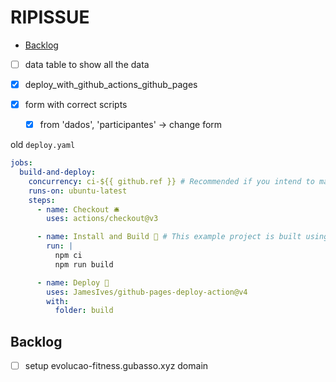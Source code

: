 # RIPISSUE

<!-- toc -->

- [Backlog](#backlog)

<!-- tocstop -->

- [ ] data table to show all the data
- [x] deploy_with_github_actions_github_pages
- [x] form with correct scripts

  - [x] from 'dados', 'participantes' -> change form

old `deploy.yaml`

```yaml
jobs:
  build-and-deploy:
    concurrency: ci-${{ github.ref }} # Recommended if you intend to make multiple deployments in quick succession.
    runs-on: ubuntu-latest
    steps:
      - name: Checkout 🛎️
        uses: actions/checkout@v3

      - name: Install and Build 🔧 # This example project is built using npm and outputs the result to the 'build' folder. Replace with the commands required to build your project, or remove this step entirely if your site is pre-built.
        run: |
          npm ci
          npm run build

      - name: Deploy 🚀
        uses: JamesIves/github-pages-deploy-action@v4
        with:
          folder: build
```

## Backlog

- [ ] setup evolucao-fitness.gubasso.xyz domain
